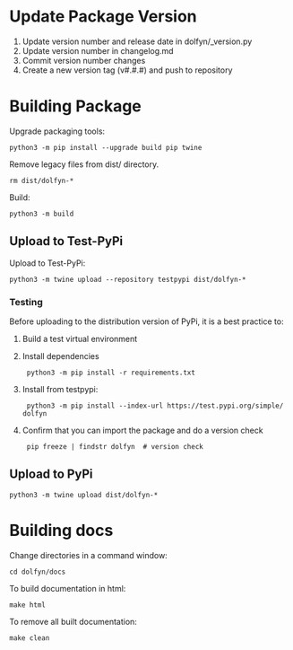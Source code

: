 # Update Package Version

1. Update version number and release date in dolfyn/_version.py
2. Update version number in changelog.md
3. Commit version number changes
4. Create a new version tag (v#.#.#) and push to repository

# Building Package

Upgrade packaging tools:

    python3 -m pip install --upgrade build pip twine

Remove legacy files from dist/ directory.

    rm dist/dolfyn-*

Build:

    python3 -m build

## Upload to Test-PyPi

Upload to Test-PyPi:

    python3 -m twine upload --repository testpypi dist/dolfyn-*

### Testing

Before uploading to the distribution version of PyPi, it is a best practice to:

1. Build a test virtual environment
2. Install dependencies

        python3 -m pip install -r requirements.txt

3. Install from testpypi:

        python3 -m pip install --index-url https://test.pypi.org/simple/ dolfyn

4. Confirm that you can import the package and do a version check

        pip freeze | findstr dolfyn  # version check
    
## Upload to PyPi

    python3 -m twine upload dist/dolfyn-*


# Building docs

Change directories in a command window:

    cd dolfyn/docs
    
To build documentation in html:

    make html
    
To remove all built documentation:

    make clean
